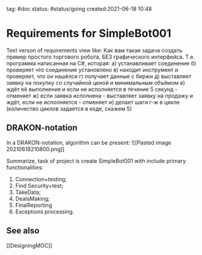 tag: #doc 
status: #status/going 
created:2021-06-18 10:48

# Requirements for SimpleBot001
Text verson of requirements view like:
Как вам такая задача
создать пример простого торгового робота, БЕЗ графического интерфейса. Т.е. программа написанная на C#, которая:
а) устанавливает соединение
б) проверяет что соединение установлено
в) находит инструмент и проверяет, что он нашёлся
г) получает данные с биржи
д) выставляет заявку на покупку со случайной ценой и минимальным объёмом
е) ждёт её выполнения и если не исполняется в течение 5 секунд - отменяет
ж) если заявка исполнена - выставляет заявку на продажу и ждёт, если не исполняется - отменяет
и) делает шаги г-ж в цикле (количество циклов задается в коде, скажем 5)

## DRAKON-notation
In a DRAKON-notation, algorithm can be present:
![[Pasted image 20210618210800.png]]

Summarize, task of project is create SimpleBot001 with include primary functionalities:
1) Connection+testing;
2) Find Security+test;
3) TakeData;
4) DealsMaking;
5) FinalReporting
6) Exceptions processing.

## See also
[[DesigningMOC]]

